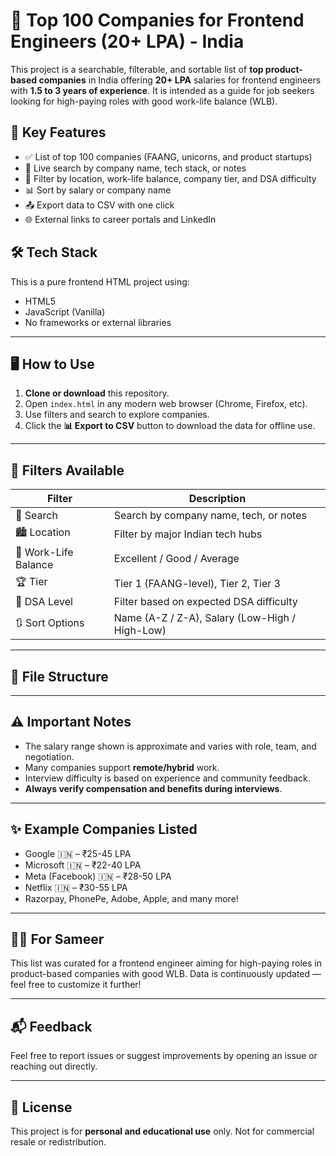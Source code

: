 # 🚀 Top 100 Companies for Frontend Engineers (20+ LPA) - India

This project is a searchable, filterable, and sortable list of **top product-based companies** in India offering **20+ LPA** salaries for frontend engineers with **1.5 to 3 years of experience**. It is intended as a guide for job seekers looking for high-paying roles with good work-life balance (WLB).

## 📌 Key Features

- ✅ List of top 100 companies (FAANG, unicorns, and product startups)
- 🔎 Live search by company name, tech stack, or notes
- 📍 Filter by location, work-life balance, company tier, and DSA difficulty
- 📊 Sort by salary or company name
- 📤 Export data to CSV with one click
- 🌐 External links to career portals and LinkedIn 



## 🛠️ Tech Stack

This is a pure frontend HTML project using:

- HTML5
- JavaScript (Vanilla)
- No frameworks or external libraries

---

## 🖥️ How to Use

1. **Clone or download** this repository.
2. Open `index.html` in any modern web browser (Chrome, Firefox, etc).
3. Use filters and search to explore companies.
4. Click the **📊 Export to CSV** button to download the data for offline use.

---

## 🧠 Filters Available

| Filter           | Description                                     |
|------------------|-------------------------------------------------|
| 🔎 Search        | Search by company name, tech, or notes          |
| 🏙️ Location      | Filter by major Indian tech hubs                |
| 💼 Work-Life Balance | Excellent / Good / Average                |
| 🏆 Tier          | Tier 1 (FAANG-level), Tier 2, Tier 3            |
| 🧠 DSA Level     | Filter based on expected DSA difficulty         |
| 🔃 Sort Options  | Name (A-Z / Z-A), Salary (Low-High / High-Low)  |

---

## 📂 File Structure


---

## ⚠️ Important Notes

- The salary range shown is approximate and varies with role, team, and negotiation.
- Many companies support **remote/hybrid** work.
- Interview difficulty is based on experience and community feedback.
- **Always verify compensation and benefits during interviews**.

---

## ✨ Example Companies Listed

- Google 🇮🇳 – ₹25-45 LPA
- Microsoft 🇮🇳 – ₹22-40 LPA
- Meta (Facebook) 🇮🇳 – ₹28-50 LPA
- Netflix 🇮🇳 – ₹30-55 LPA
- Razorpay, PhonePe, Adobe, Apple, and many more!

---

## 🙋‍♂️ For Sameer

This list was curated for a frontend engineer aiming for high-paying roles in product-based companies with good WLB. Data is continuously updated — feel free to customize it further!

---

## 📬 Feedback

Feel free to report issues or suggest improvements by opening an issue or reaching out directly.

---

## 📄 License

This project is for **personal and educational use** only. Not for commercial resale or redistribution.

